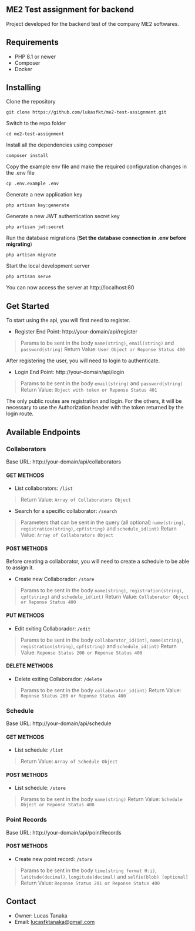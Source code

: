 ## ME2 Test assignment for backend
<p>Project developed for the backend test of the company ME2 softwares.</p>

## Requirements
<ul>
    <li>PHP 8.1 or newer</li>
    <li>Composer</li>
    <li>Docker</li>
</ul>

## Installing
Clone the repository

    git clone https://github.com/lukasfkt/me2-test-assignment.git

Switch to the repo folder

    cd me2-test-assignment

Install all the dependencies using composer

    composer install

Copy the example env file and make the required configuration changes in the .env file

    cp .env.example .env

Generate a new application key

    php artisan key:generate

Generate a new JWT authentication secret key

    php artisan jwt:secret

Run the database migrations (**Set the database connection in .env before migrating**)

    php artisan migrate

Start the local development server

    php artisan serve

You can now access the server at http://localhost:80

## Get Started

To start using the api, you will first need to register.

* Register End Point: http://your-domain/api/register

> Params to be sent in the body
`name(string)`, `email(string)` and  `password(string)`
Return Value: `User Object or Reponse Status 400`

After registering the user, you will need to login to authenticate.

* Login End Point: http://your-domain/api/login

> Params to be sent in the body
`email(string)` and  `password(string)`
Return Value: `Object with token or Reponse Status 401`

The only public routes are registration and login. For the others, it will be necessary to use the Authorization header with the token returned by the login route.

## Available Endpoints

### Collaborators
Base URL: http://your-domain/api/collaborators

#### GET METHODS

* List collaborators: `/list`

> Return Value: `Array of Collaborators Object`

* Search for a specific collaborator: `/search`

> Parameters that can be sent in the query (all optional)
`name(string)`, `registration(string)`, `cpf(string)` and `schedule_id(int)`
Return Value: `Array of Collaborators Object`

#### POST METHODS

Before creating a collaborator, you will need to create a schedule to be able to assign it.

* Create new Collaborador: `/store`

> Params to be sent in the body
`name(string)`, `registration(string)`, `cpf(string)` and  `schedule_id(int)`
Return Value:  `Collaborator Object or Reponse Status 400`

#### PUT METHODS

* Edit exiting Collaborador: `/edit`

> Params to be sent in the body
`collaborator_id(int)`, `name(string)`, `registration(string)`, `cpf(string)` and  `schedule_id(int)`
Return Value:  `Reponse Status 200 or Reponse Status 400`

#### DELETE METHODS

* Delete exiting Collaborador: `/delete`

> Params to be sent in the body
`collaborator_id(int)`
Return Value:  `Reponse Status 200 or Reponse Status 400`

### Schedule
Base URL: http://your-domain/api/schedule

#### GET METHODS

* List schedule: `/list`

> Return Value: `Array of Schedule Object`

#### POST METHODS

* List schedule: `/store`

> Params to be sent in the body
`name(string)`
Return Value:  `Schedule Object or Reponse Status 400`

### Point Records
Base URL: http://your-domain/api/pointRecords

#### POST METHODS

* Create new point record: `/store`

> Params to be sent in the body
`time(string format H:i)`,  `latitude(decimal)`, `longitude(decimal)` and `selfie(blob) [optional]` <br> Return Value:  `Reponse Status 201 or Reponse Status 400`

## Contact

* Owner: Lucas Tanaka
* Email: lucasfktanaka@gmail.com
